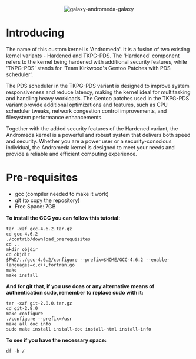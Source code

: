 <p align="center">
  <img src="https://user-images.githubusercontent.com/129683445/233145928-c65eb94b-75b6-46f8-83b8-0e861e9cedb6.gif" alt="galaxy-andromeda-galaxy">
</p>

#
# **Introducing**
The name of this custom kernel is 'Andromeda'. It is a fusion of two existing kernel variants - Hardened and TKPG-PDS. The 'Hardened' component refers to the kernel being hardened with additional security features, while 'TKPG-PDS' stands for 'Team Kirkwood's Gentoo Patches with PDS scheduler'.

The PDS scheduler in the TKPG-PDS variant is designed to improve system responsiveness and reduce latency, making the kernel ideal for multitasking and handling heavy workloads. The Gentoo patches used in the TKPG-PDS variant provide additional optimizations and features, such as CPU scheduler tweaks, network congestion control improvements, and filesystem performance enhancements.

Together with the added security features of the Hardened variant, the Andromeda kernel is a powerful and robust system that delivers both speed and security. Whether you are a power user or a security-conscious individual, the Andromeda kernel is designed to meet your needs and provide a reliable and efficient computing experience.
# **Pre-requisites**
- gcc (compiler needed to make it work)
- git (to copy the repository)
- Free Space: 7GB

**To install the GCC you can follow this tutorial:**
```
tar -xzf gcc-4.6.2.tar.gz
cd gcc-4.6.2
./contrib/download_prerequisites
cd ..
mkdir objdir
cd objdir
$PWD/../gcc-4.6.2/configure --prefix=$HOME/GCC-4.6.2 --enable-languages=c,c++,fortran,go
make
make install
```
**And for git that, if you use doas or any alternative means of authentication sudo, remember to replace sudo with it:**
```
tar -xzf git-2.8.0.tar.gz
cd git-2.8.0
make configure
./configure --prefix=/usr
make all doc info
sudo make install install-doc install-html install-info
```
**To see if you have the necessary space:**
```
df -h /
```
